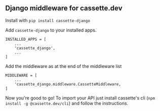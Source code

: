 ## Django middleware for cassette.dev

Install with `pip install cassette-django`

Add `cassette-django` to your installed apps.

```
INSTALLED_APPS = [
    ...
    'cassette_django',
    ...
]
```

Add the middleware as at the end of the middleware list

```
MIDDLEWARE = [
    ...
    'cassette_django.middleware.CassetteMiddleware,
]
```

Now you're good to go! To import your API just install cassette's cli (`npm install -g @cassette.dev/cli`)
and follow the instructions.